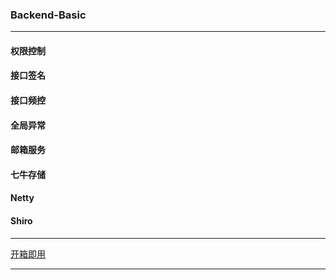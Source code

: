 ### Backend-Basic
***
#### 权限控制
#### 接口签名
#### 接口频控
#### 全局异常
#### 邮箱服务
#### 七牛存储
#### Netty
#### Shiro

***
[开箱即用](https://github.com/bugtuituitui/backend-basic)
***